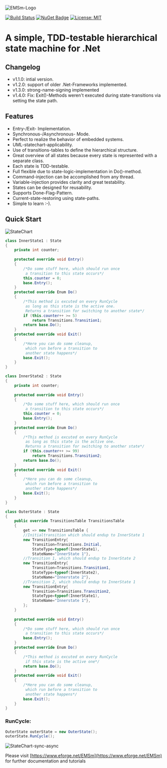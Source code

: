 ![EMSm-Logo](https://www.eforge.net/EMSmImages/0d0a3187-9e07-4475-9480-bd41b011ad73/EMSm-Logo-with-Text2.jpg)  

[![Build Status](https://dev.azure.com/ehrengrubermanfred/EMSm/_apis/build/status/EdotMdot.EMSm?branchName=master)](https://dev.azure.com/ehrengrubermanfred/EMSm/_build/latest?definitionId=3&branchName=master)
[![NuGet Badge](https://buildstats.info/nuget/EMSm)](https://www.nuget.org/packages/EMSm/)
[![License: MIT](https://img.shields.io/badge/License-MIT-yellow.svg)](https://opensource.org/licenses/MIT)  


# A simple, TDD-testable hierarchical state machine for .Net

## Changelog
* v1.1.0: intial version.
* v1.2.0: support of older .Net-Frameworks implemented.
* v1.3.0: strong-name-signing implemented
* v1.4.0: Fix: Exit()-Methods weren't executed during state-transitions via setting the state path.

## Features
* Entry-/Exit- Implementation.
* Synchronous-/Asynchronous- Mode.
* Perfect to realize the behavior of embedded systems.
* UML-statechart-applicability.
* Use of transitions-tables to define the hierarchical structure.
* Great overview of all states because every state is represented with a separate class.
* Each state is TDD-testable.
* Full flexible due to state-logic-implementation in Do()-method.
* Command-injection can be accomplished from any thread.
* Variable-injection provides clarity and great testability.
* States can be designed for reusability.
* Supports Done-Flag-Pattern.
* Current-state-restoring using state-paths.
* Simple to learn :-).

## Quick Start

![StateChart](https://www.eforge.net/EMSmImages/0d0a3187-9e07-4475-9480-bd41b011ad73/StateChart.jpg)

```csharp
class InnerState1 : State
{
    private int counter;
 
    protected override void Entry()
    {
        /*Do some stuff here, which should run once
         a transition to this state occurs*/
        this.counter = 0;
        base.Entry();
    }
    protected override Enum Do()
    {
        /*This method is excuted on every RunCycle 
         as long as this state is the active one.
         Returns a transition for switching to another state*/
        if (this.counter++ >= 5)
            return Transitions.Transition1;
        return base.Do();
    }
    protected override void Exit()
    {
        /*Here you can do some cleanup,
         which run before a transition to
         another state happens*/
        base.Exit();
    }
}
```

```csharp
class InnerState2 : State
{
    private int counter;
 
    protected override void Entry()
    {
        /*Do some stuff here, which should run once
         a transition to this state occurs*/
        this.counter = 0;
        base.Entry();
    }
    protected override Enum Do()
    {
        /*This method is excuted on every RunCycle 
         as long as this state is the active one.
         Returns a transition for switching to another state*/
        if (this.counter++ >= 99)
            return Transitions.Transition2;
        return base.Do();
    }
    protected override void Exit()
    {
        /*Here you can do some cleanup,
         which run before a transition to
         another state happens*/
        base.Exit();
    }
}
```

```csharp
class OuterState : State
{
    public override TransitionsTable TransitionsTable
    {
        get => new TransitionsTable {
        //Initialtransition which should endup to InnerState 1
        new TransitionEntry{    
            Transition=Transitions.Initial,
            StateType=typeof(InnerState1),
            StateName="InnerState 1"},
        //Transition 1, which should endup to InnerState 2
        new TransitionEntry{
            Transition=Transitions.Transition1,
            StateType=typeof(InnerState2),
            StateName="Innerstate 2"},
        //Transition 2, which should endup to InnerState 1
        new TransitionEntry{
            Transition=Transitions.Transition2,
            StateType=typeof(InnerState1),
            StateName="Innerstate 1"},
        };
    }
 
    protected override void Entry()
    {
        /*Do some stuff here, which should run once
         a transition to this state occurs*/
        base.Entry();
    }
    protected override Enum Do()
    {
        /*This method is excuted on every RunCycle 
         if this state is the active one*/
        return base.Do();
    }
    protected override void Exit()
    {
        /*Here you can do some cleanup,
         which run before a transition to
         another state happens*/
        base.Exit();
    }
}
```

### RunCycle:
```csharp
OuterState outerState = new OuterState();
outerState.RunCycle();
```  
![StateChart-sync-async](https://www.eforge.net/EMSmImages/0d0a3187-9e07-4475-9480-bd41b011ad73/StateChart-sync-async.jpg)  
  
  
Please visit [https://www.eforge.net/EMSm](https://www.eforge.net/EMSm) for further documentation and tutorials

